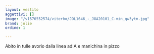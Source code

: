 ```yaml
---
layout: vestito
aggettivi: []
image: "/v1570552574/viterbo/JOL1646_-_JOA20101_C-min_qw3ytm.jpg"
brand: jolie
ordine: 1

---
```

Abito in tulle avorio dalla linea ad A e manichina in pizzo